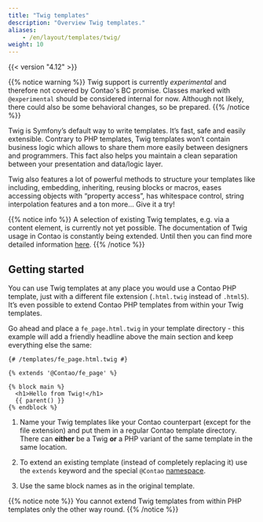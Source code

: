 ```yaml
---
title: "Twig templates"
description: "Overview Twig templates."
aliases:
    - /en/layout/templates/twig/
weight: 10
---
```



{{< version "4.12" >}}

{{% notice warning %}}
Twig support is currently *experimental* and therefore not covered by Contao's BC promise. Classes marked with `@experimental` should be 
considered internal for now. Although not likely, there could also be some behavioral changes, so be prepared. 
{{% /notice %}}

Twig is Symfony’s default way to write templates. It’s fast, safe and easily extensible. Contrary to PHP templates, Twig templates won’t 
contain business logic which allows to share them more easily between designers and programmers. This fact also helps you maintain 
a clean separation between your presentation and data/logic layer.

Twig also features a lot of powerful methods to structure your templates like including, embedding, inheriting, reusing blocks or macros, 
eases accessing objects with “property access”, has whitespace control, string interpolation features and a ton more… Give it a try!

{{% notice info %}}
A selection of existing Twig templates, e.g. via a content element, is currently not yet possible. The documentation of Twig usage in Contao is constantly being extended. Until then you can find more detailed information [here](https://docs.contao.org/dev/framework/templates/).
{{% /notice %}}


## Getting started

You can use Twig templates at any place you would use a Contao PHP template, just with a different file extension 
(`.html.twig` instead of `.html5`). It’s even possible to extend Contao PHP templates from within your Twig templates.

Go ahead and place a `fe_page.html.twig` in your template directory - this example will add a friendly headline above the main section 
and keep everything else the same:

```twig
{# /templates/fe_page.html.twig #}

{% extends '@Contao/fe_page' %}

{% block main %}
  <h1>Hello from Twig!</h1>
  {{ parent() }}
{% endblock %}
```

1. Name your Twig templates like your Contao counterpart (except for the file extension) and put them in a regular Contao template directory. 
There can **either** be a Twig **or** a PHP variant of the same template in the same location.

2. To extend an existing template (instead of completely replacing it) use the `extends` keyword and the special `@Contao` 
[namespace](https://docs.contao.org/dev/framework/templates/architecture/#naming-and-structure).

3. Use the same block names as in the original template.

{{% notice note %}}
You cannot extend Twig templates from within PHP templates only the other way round.
{{% /notice %}}
